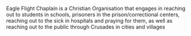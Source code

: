 Eagle Flight Chaplain is a Christian Organisation that engages in reaching out to students in schools, prisoners in the prison/correctional centers, reaching out to the sick in hospitals and praying for them, as well as reaching out to the public through Crusades in cities and villages